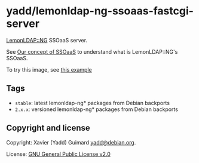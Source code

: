 # yadd/lemonldap-ng-ssoaas-fastcgi-server

[LemonLDAP::NG](https://lemonldap-ng.org) SSOaaS server.

See [Our concept of SSOaaS](https://lemonldap-ng.org/documentation/latest/ssoaas.html)
to understand what is LemonLDAP::NG's SSOaaS.

To try this image, see [this example](https://github.com/guimard/llng-docker/tree/master/nginx-protected-by-lemonldap-ng-fastcgi-server)

## Tags

* `stable`: latest lemonldap-ng\* packages from Debian backports
* `2.x.x`: versioned lemonldap-ng\* packages from Debian backports

## Copyright and license

Copyright: Xavier (Yadd) Guimard <yadd@debian.org>.

License: [GNU General Public License v2.0](https://github.com/guimard/llng-docker/blob/master/LICENSE)
